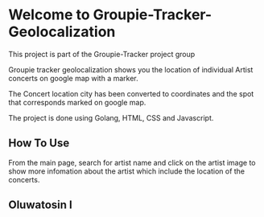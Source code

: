 # Welcome to Groupie-Tracker-Geolocalization
This project is part of the Groupie-Tracker project group

Groupie tracker geolocalization shows you the location of individual Artist concerts on google map with a marker.

The Concert location city has been converted to coordinates and the spot that corresponds marked on google map.


The project is done using Golang, HTML, CSS  and Javascript.



## How To Use
From the main page, search for artist name and click on the artist image to show more infomation about the artist which include the location of the concerts.


## Oluwatosin I ##
